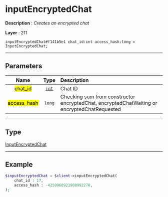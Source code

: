 # inputEncryptedChat

**Description** : *Creates an encrypted chat*

**Layer** : 211

```tl
inputEncryptedChat#f141b5e1 chat_id:int access_hash:long = InputEncryptedChat;
```

---

## Parameters

| Name | Type | Description |
| :---: | :---: | :--- |
| <mark>chat_id</mark> | [`int`](type/int) | Chat ID |
| <mark>access_hash</mark> | [`long`](type/long) | Checking sum from constructor encryptedChat, encryptedChatWaiting or encryptedChatRequested |

---

## Type

[InputEncryptedChat](type/InputEncryptedChat)

---

## Example

```php
$inputEncryptedChat = $client->inputEncryptedChat(
	chat_id : 17,
	access_hash : -4259960921908992270,
);
```